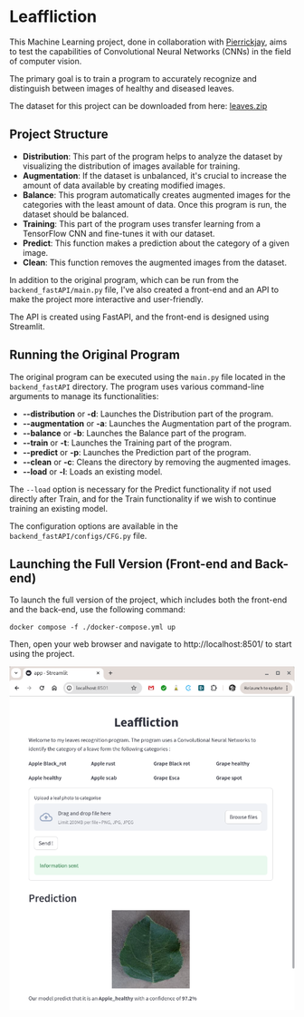 # Leaffliction

This Machine Learning project, done in collaboration with [Pierrickjay](https://github.com/Pierrickjay), aims to test the capabilities of Convolutional Neural Networks (CNNs) in the field of computer vision.

The primary goal is to train a program to accurately recognize and distinguish between images of healthy and diseased leaves.

The dataset for this project can be downloaded from here: [leaves.zip](https://cdn.intra.42.fr/document/document/17547/leaves.zip)

## Project Structure

- **Distribution**: This part of the program helps to analyze the dataset by visualizing the distribution of images available for training.
- **Augmentation**: If the dataset is unbalanced, it's crucial to increase the amount of data available by creating modified images.
- **Balance**: This program automatically creates augmented images for the categories with the least amount of data. Once this program is run, the dataset should be balanced.
- **Training**: This part of the program uses transfer learning from a TensorFlow CNN and fine-tunes it with our dataset.
- **Predict**: This function makes a prediction about the category of a given image.
- **Clean**: This function removes the augmented images from the dataset.

In addition to the original program, which can be run from the `backend_fastAPI/main.py` file, I've also created a front-end and an API to make the project more interactive and user-friendly.

The API is created using FastAPI, and the front-end is designed using Streamlit.

## Running the Original Program

The original program can be executed using the `main.py` file located in the `backend_fastAPI` directory. The program uses various command-line arguments to manage its functionalities:

- **--distribution** or **-d**: Launches the Distribution part of the program.
- **--augmentation** or **-a**: Launches the Augmentation part of the program.
- **--balance** or **-b**: Launches the Balance part of the program.
- **--train** or **-t**: Launches the Training part of the program.
- **--predict** or **-p**: Launches the Prediction part of the program.
- **--clean** or **-c**: Cleans the directory by removing the augmented images.
- **--load** or **-l**: Loads an existing model.

The `--load` option is necessary for the Predict functionality if not used directly after Train, and for the Train functionality if we wish to continue training an existing model.

The configuration options are available in the `backend_fastAPI/configs/CFG.py` file.

## Launching the Full Version (Front-end and Back-end)

To launch the full version of the project, which includes both the front-end and the back-end, use the following command:

```
docker compose -f ./docker-compose.yml up
```

Then, open your web browser and navigate to http://localhost:8501/ to start using the project.

![Front-end](img/image.png)